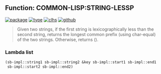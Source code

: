 ## Function: COMMON-LISP:STRING-LESSP
[![package](https://img.shields.io/badge/Package-COMMON--LISP-5f9ea0.svg?style=social&colorA=999999)](../) [![type](https://img.shields.io/badge/Type-Function-5f9ea0.svg?style=social&colorA=999999)](../#function) [![clhs](https://img.shields.io/badge/CLHS-STRING--LESSP-5f9ea0.svg?style=social&colorA=999999)](http://www.lispworks.com/documentation/HyperSpec/Body/f_stgeq_.htm) [![github](https://img.shields.io/badge/GitHub-View_the_source-5f9ea0.svg?style=social&colorA=999999&logo=github)](https://github.com/sbcl/sbcl/blob/master/src/code/string.lisp/) 

> Given two strings, if the first string is lexicographically less than
> the second string, returns the longest common prefix (using char-equal)
> of the two strings. Otherwise, returns ().

### Lambda list
```cl
(sb-impl::string1 sb-impl::string2 &key sb-impl::start1 sb-impl::end1
 sb-impl::start2 sb-impl::end2)
```
